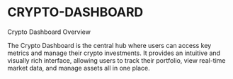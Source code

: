 # CRYPTO-DASHBOARD

Crypto Dashboard Overview

The Crypto Dashboard is the central hub where users can access key metrics and manage their crypto investments. It provides an intuitive and visually rich interface, allowing users to track their portfolio, view real-time market data, and manage assets all in one place.
